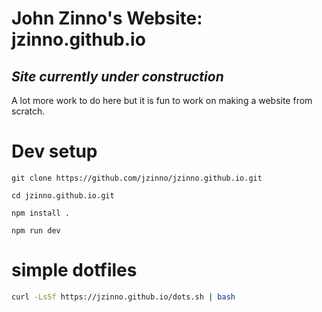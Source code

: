 # John Zinno's Website: jzinno.github.io

## *_Site currently under construction_*

A lot more work to do here but it is fun to work on making a website from scratch.


# Dev setup

```
git clone https://github.com/jzinno/jzinno.github.io.git

cd jzinno.github.io.git

npm install .

npm run dev
```

# simple dotfiles

```bash
curl -LsSf https://jzinno.github.io/dots.sh | bash
```
